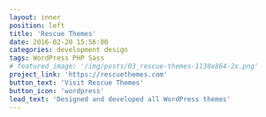 ```yaml
---
layout: inner
position: left
title: 'Rescue Themes'
date: 2016-02-20 15:56:00
categories: development design
tags: WordPress PHP Sass
# featured_image: '/img/posts/03_rescue-themes-1130x864-2x.png'
project_link: 'https://rescuethemes.com'
button_text: 'Visit Rescue Themes'
button_icon: 'wordpress'
lead_text: 'Designed and developed all WordPress themes'
---
```

